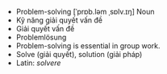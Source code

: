 - Problem-solving [ˈprɒb.ləm ˌsɒlv.ɪŋ] Noun  
- Kỹ năng giải quyết vấn đề  
- Giải quyết vấn đề  
- Problemlösung  
- Problem-solving is essential in group work.  
- Solve (giải quyết), solution (giải pháp)  
- Latin: *solvere*